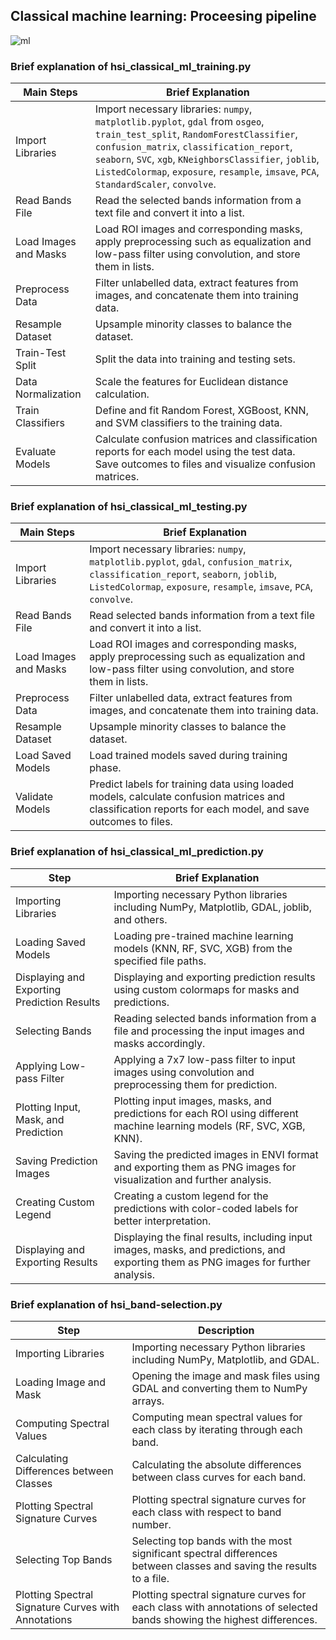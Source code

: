 ## Classical machine learning: Proceesing pipeline
![ml](https://github.com/Narmilan-A/Remote-Weed-detection/assets/140802455/bfe17d4c-94d6-47bb-bb3e-16e1fca6f3bb)

### Brief explanation of hsi_classical_ml_training.py
| Main Steps                | Brief Explanation                                                                                                                                                                      |
|---------------------------|----------------------------------------------------------------------------------------------------------------------------------------------------------------------------------------|
| Import Libraries          | Import necessary libraries: `numpy`, `matplotlib.pyplot`, `gdal` from `osgeo`, `train_test_split`, `RandomForestClassifier`, `confusion_matrix`, `classification_report`, `seaborn`, `SVC`, `xgb`, `KNeighborsClassifier`, `joblib`, `ListedColormap`, `exposure`, `resample`, `imsave`, `PCA`, `StandardScaler`, `convolve`. |
| Read Bands File           | Read the selected bands information from a text file and convert it into a list.                                                                                                       |
| Load Images and Masks     | Load ROI images and corresponding masks, apply preprocessing such as equalization and low-pass filter using convolution, and store them in lists.                                    |
| Preprocess Data           | Filter unlabelled data, extract features from images, and concatenate them into training data.                                                                                         |
| Resample Dataset          | Upsample minority classes to balance the dataset.                                                                                                                                      |
| Train-Test Split          | Split the data into training and testing sets.                                                                                                                                          |
| Data Normalization        | Scale the features for Euclidean distance calculation.                                                                                                                                  |
| Train Classifiers         | Define and fit Random Forest, XGBoost, KNN, and SVM classifiers to the training data.                                                                                                  |
| Evaluate Models           | Calculate confusion matrices and classification reports for each model using the test data. Save outcomes to files and visualize confusion matrices.                                   |

### Brief explanation of hsi_classical_ml_testing.py
| Main Steps              | Brief Explanation                                                                                                                                                                  |
|-------------------------|------------------------------------------------------------------------------------------------------------------------------------------------------------------------------------|
| Import Libraries        | Import necessary libraries: `numpy`, `matplotlib.pyplot`, `gdal`, `confusion_matrix`, `classification_report`, `seaborn`, `joblib`, `ListedColormap`, `exposure`, `resample`, `imsave`, `PCA`, `convolve`.                           |
| Read Bands File         | Read selected bands information from a text file and convert it into a list.                                                                                                       |
| Load Images and Masks   | Load ROI images and corresponding masks, apply preprocessing such as equalization and low-pass filter using convolution, and store them in lists.                              |
| Preprocess Data         | Filter unlabelled data, extract features from images, and concatenate them into training data.                                                                                     |
| Resample Dataset        | Upsample minority classes to balance the dataset.                                                                                                                                  |
| Load Saved Models       | Load trained models saved during training phase.                                                                                                                                   |
| Validate Models         | Predict labels for training data using loaded models, calculate confusion matrices and classification reports for each model, and save outcomes to files.                         |

### Brief explanation of hsi_classical_ml_prediction.py
| Step                                      | Brief Explanation                                                                                                                          |
|-------------------------------------------|--------------------------------------------------------------------------------------------------------------------------------------|
| Importing Libraries                      | Importing necessary Python libraries including NumPy, Matplotlib, GDAL, joblib, and others.                                        |
| Loading Saved Models                     | Loading pre-trained machine learning models (KNN, RF, SVC, XGB) from the specified file paths.                                      |
| Displaying and Exporting Prediction Results | Displaying and exporting prediction results using custom colormaps for masks and predictions.                                       |
| Selecting Bands                          | Reading selected bands information from a file and processing the input images and masks accordingly.                               |
| Applying Low-pass Filter                 | Applying a 7x7 low-pass filter to input images using convolution and preprocessing them for prediction.                             |
| Plotting Input, Mask, and Prediction    | Plotting input images, masks, and predictions for each ROI using different machine learning models (RF, SVC, XGB, KNN).             |
| Saving Prediction Images                 | Saving the predicted images in ENVI format and exporting them as PNG images for visualization and further analysis.                  |
| Creating Custom Legend                   | Creating a custom legend for the predictions with color-coded labels for better interpretation.                                    |
| Displaying and Exporting Results         | Displaying the final results, including input images, masks, and predictions, and exporting them as PNG images for further analysis. |

### Brief explanation of hsi_band-selection.py
| Step                                      | Description                                                                                                                          |
|-------------------------------------------|--------------------------------------------------------------------------------------------------------------------------------------|
| Importing Libraries                      | Importing necessary Python libraries including NumPy, Matplotlib, and GDAL.                                                          |
| Loading Image and Mask                   | Opening the image and mask files using GDAL and converting them to NumPy arrays.                                                     |
| Computing Spectral Values                | Computing mean spectral values for each class by iterating through each band.                                                        |
| Calculating Differences between Classes  | Calculating the absolute differences between class curves for each band.                                                             |
| Plotting Spectral Signature Curves      | Plotting spectral signature curves for each class with respect to band number.                                                       |
| Selecting Top Bands                      | Selecting top bands with the most significant spectral differences between classes and saving the results to a file.                  |
| Plotting Spectral Signature Curves with Annotations | Plotting spectral signature curves for each class with annotations of selected bands showing the highest differences.             |
